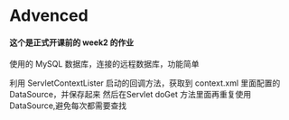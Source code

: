 # Advenced

#### 这个是正式开课前的 week2 的作业

使用的 MySQL 数据库，连接的远程数据库，功能简单

利用 ServletContextLister 启动的回调方法，获取到 context.xml 里面配置的 DataSource，并保存起来
然后在Servlet doGet 方法里面再重复使用 DataSource,避免每次都需要查找
